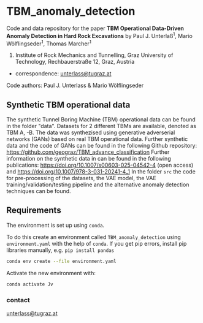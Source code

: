 # TBM_anomaly_detection

Code and data repository for the paper **TBM Operational Data-Driven Anomaly Detection in Hard Rock Excavations** by Paul J. Unterlaß<sup>1</sup>, Mario Wölflingseder<sup>1</sup>, Thomas Marcher<sup>1</sup>

1)    Institute of Rock Mechanics and Tunnelling, Graz University of Technology, Rechbauerstraße 12, Graz, Austria

* correspondence: unterlass@tugraz.at

Code authors: Paul J. Unterlass & Mario Wölflingseder

## Synthetic TBM operational data

The synthetic Tunnel Boring Machine (TBM) operational data can be found in the folder "data". Datasets for 2 different TBMs are available, denoted as TBM A, -B. The data was synthezised using generative adverserial networks (GANs) based on real TBM operational data.
Further synthetic data and the code of GANs can be found in the following Github repository: https://github.com/geograz/TBM_advance_classification
Further information on the synthetic data in can be found in the following publications: https://doi.org/10.1007/s00603-025-04542-4 (open access) and https://doi.org/10.1007/978-3-031-20241-4_1
In the folder `src` the code for pre-processing of the datasets, the VAE model, the VAE training/validation/testing pipeline and the alternative anomaly detection techniques can be found.

## Requirements

The environment is set up using `conda`.

To do this create an environment called `TBM_anomaly_detection` using `environment.yaml` with the help of `conda`. If you get pip errors, install pip libraries manually, e.g. `pip install pandas`
```bash
conda env create --file environment.yaml
```

Activate the new environment with:

```bash
conda activate Jv
```

### contact
unterlass@tugraz.at

